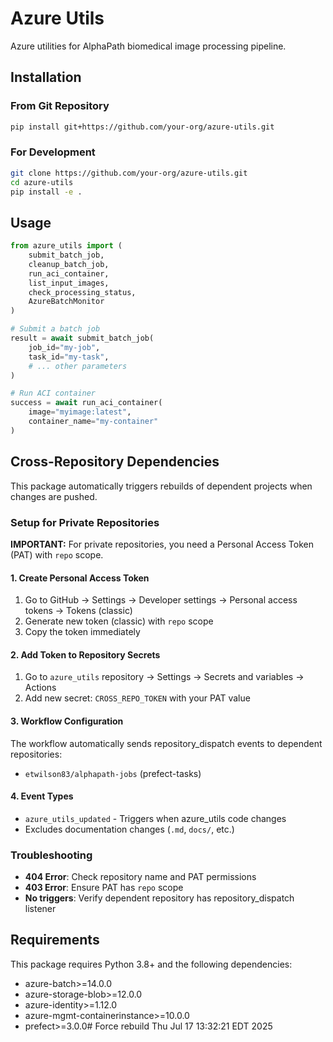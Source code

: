 # Azure Utils

Azure utilities for AlphaPath biomedical image processing pipeline.

## Installation

### From Git Repository
```bash
pip install git+https://github.com/your-org/azure-utils.git
```

### For Development
```bash
git clone https://github.com/your-org/azure-utils.git
cd azure-utils
pip install -e .
```

## Usage

```python
from azure_utils import (
    submit_batch_job, 
    cleanup_batch_job,
    run_aci_container,
    list_input_images,
    check_processing_status,
    AzureBatchMonitor
)

# Submit a batch job
result = await submit_batch_job(
    job_id="my-job", 
    task_id="my-task",
    # ... other parameters
)

# Run ACI container
success = await run_aci_container(
    image="myimage:latest",
    container_name="my-container"
)
```

## Cross-Repository Dependencies

This package automatically triggers rebuilds of dependent projects when changes are pushed.

### Setup for Private Repositories

**IMPORTANT:** For private repositories, you need a Personal Access Token (PAT) with `repo` scope.

#### 1. Create Personal Access Token
1. Go to GitHub → Settings → Developer settings → Personal access tokens → Tokens (classic)
2. Generate new token (classic) with `repo` scope
3. Copy the token immediately

#### 2. Add Token to Repository Secrets
1. Go to `azure_utils` repository → Settings → Secrets and variables → Actions
2. Add new secret: `CROSS_REPO_TOKEN` with your PAT value

#### 3. Workflow Configuration
The workflow automatically sends repository_dispatch events to dependent repositories:
- `etwilson83/alphapath-jobs` (prefect-tasks)

#### 4. Event Types
- `azure_utils_updated` - Triggers when azure_utils code changes
- Excludes documentation changes (`.md`, `docs/`, etc.)

### Troubleshooting
- **404 Error**: Check repository name and PAT permissions
- **403 Error**: Ensure PAT has `repo` scope
- **No triggers**: Verify dependent repository has repository_dispatch listener

## Requirements

This package requires Python 3.8+ and the following dependencies:
- azure-batch>=14.0.0
- azure-storage-blob>=12.0.0
- azure-identity>=1.12.0
- azure-mgmt-containerinstance>=10.0.0
- prefect>=3.0.0# Force rebuild Thu Jul 17 13:32:21 EDT 2025
